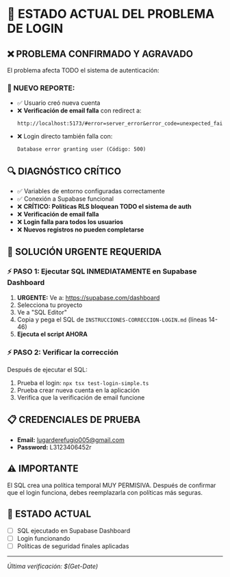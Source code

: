 # 🚨 ESTADO ACTUAL DEL PROBLEMA DE LOGIN

## ❌ PROBLEMA CONFIRMADO Y AGRAVADO
El problema afecta TODO el sistema de autenticación:

### 🚨 NUEVO REPORTE:
- ✅ Usuario creó nueva cuenta
- ❌ **Verificación de email falla** con redirect a:
  ```
  http://localhost:5173/#error=server_error&error_code=unexpected_failure&error_description=Database+error+granting+user
  ```
- ❌ Login directo también falla con:
  ```
  Database error granting user (Código: 500)
  ```

## 🔍 DIAGNÓSTICO CRÍTICO
- ✅ Variables de entorno configuradas correctamente
- ✅ Conexión a Supabase funcional
- ❌ **CRÍTICO: Políticas RLS bloquean TODO el sistema de auth**
- ❌ **Verificación de email falla**
- ❌ **Login falla para todos los usuarios**
- ❌ **Nuevos registros no pueden completarse**

## 🚨 SOLUCIÓN URGENTE REQUERIDA

### ⚡ PASO 1: Ejecutar SQL INMEDIATAMENTE en Supabase Dashboard
1. **URGENTE:** Ve a: https://supabase.com/dashboard
2. Selecciona tu proyecto
3. Ve a "SQL Editor"
4. Copia y pega el SQL de `INSTRUCCIONES-CORRECCION-LOGIN.md` (líneas 14-46)
5. **Ejecuta el script AHORA**

### ⚡ PASO 2: Verificar la corrección
Después de ejecutar el SQL:
1. Prueba el login: `npx tsx test-login-simple.ts`
2. Prueba crear nueva cuenta en la aplicación
3. Verifica que la verificación de email funcione

## 📋 CREDENCIALES DE PRUEBA
- **Email:** lugarderefugio005@gmail.com
- **Password:** L3123406452r

## ⚠️ IMPORTANTE
El SQL crea una política temporal MUY PERMISIVA. Después de confirmar que el login funciona, debes reemplazarla con políticas más seguras.

## 🔄 ESTADO ACTUAL
- [ ] SQL ejecutado en Supabase Dashboard
- [ ] Login funcionando
- [ ] Políticas de seguridad finales aplicadas

---
*Última verificación: $(Get-Date)*